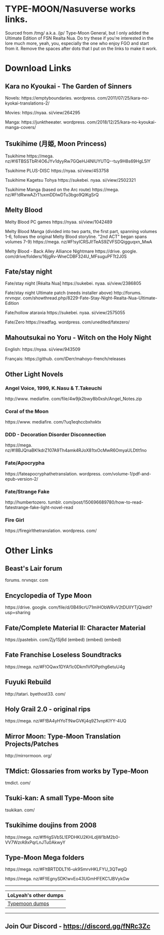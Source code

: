 # TYPE-MOON/Nasuverse works links.
Sourced from /tmg/ a.k.a. /jp/ Type-Moon General, but I only added the Ultimate Edition of FSN Realta Nua.
Do try these if you're interested in the lore much more, yeah, you, especially the one who enjoy FGO and start from it.
Remove the spaces after dots that I put on the links to make it work.

# Download Links
## Kara no Kyoukai - The Garden of Sinners

Novels: https://emptyboundaries. wordpress. com/2011/07/25/kara-no-kyokai-translations-2/

Movies: https://nyaa. si/view/264295

Manga: https://junktheeater. wordpress. com/2018/12/25/kara-no-kyoukai-manga-covers/

## Tsukihime (月姫, Moon Princess)
Tsukihime
https://mega. nz/#!6TBSSTbR!4O6JYv1dyyRw7GQeHJ4NIUYUTQ--tuy9H8s69HgL5lY

Tsukihime PLUS-DISC
https://nyaa. si/view/453758

Tsukihime Kagetsu Tohya
https://sukebei. nyaa. si/view/2502321

Tsukihime Manga (based on the Arc route)
https://mega. nz/#F!dRwwAZrT!uxmDDlwDTu3bgo9QIKgSrQ

## Melty Blood
Melty Blood PC games
https://nyaa. si/view/1042489

Melty Blood Manga (divided into two parts, the first part, spanning volumes 1-6, follows the original Melty Blood storyline. "2nd ACT" began spans volumes 7-9)
https://mega. nz/#F!syICRSJI!TeAS9ZVFSDQigguqxn_MwA

Melty Blood - Back Alley Alliance Nightmare
https://drive. google. com/drive/folders/16jgRv-WneCDBF324U_MFsuguPFTt2J0S

## Fate/stay night
Fate/stay night [Réalta Nua]
https://sukebei. nyaa. si/view/2386805

Fate/stay night Ultimate patch (needs installer above)
http://forums. nrvnqsr. com/showthread.php/8229-Fate-Stay-Night-Realta-Nua-Ultimate-Edition

Fate/hollow ataraxia
https://sukebei. nyaa. si/view/2575055

Fate/Zero
https://readfag. wordpress. com/unedited/fatezero/

## Mahoutsukai no Yoru - Witch on the Holy Night
English: https://nyaa. si/view/943509

Français: https://github. com/IDerr/mahoyo-french/releases

## Other Light Novels
### Angel Voice, 1999, K.Nasu & T.Takeuchi
http://www. mediafire. com/file/4w9jk2bwy8b0xsh/Angel_Notes.zip
### Coral of the Moon
https://www. mediafire. com/?uq1eqhccbxhxktx
### DDD - Decoration Disorder Disconnection
https://mega. nz/#!8BJQnaBK!kdrZ107A9Th4amk4RJoX81txOcMwR6OmyaULDtlt1no
### Fate/Apocrypha
https://fateapocryphathetranslation. wordpress. com/volume-1/pdf-and-epub-version-2/
### Fate/Strange Fake
http://humbertozero. tumblr. com/post/150696689780/how-to-read-fatestrange-fake-light-novel-read
### Fire Girl
https://firegirlthetranslation. wordpress. com/

# Other Links
## Beast's Lair forum
forums. nrvnqsr. com
## Encyclopedia of Type Moon
https://drive. google. com/file/d/0B49crU71miHObWRvV2tDUllYTjQ/edit?usp=sharing
## Fate/Complete Material II: Character Material
https://pastebin. com/Zjy1Sj6d (embed) (embed) (embed)
## Fate Franchise Loseless Soundtracks
https://mega. nz/#F!OQwx1DYA!1c0Dkm1VfOPpthg6etuU4g
## Fuyuki Rebuild
http://tatari. byethost33. com/
## Holy Grail 2.0 - original rips
https://mega. nz/#F!BA4yHYoT!NwGVKj4q9Z1vnpKlYY-4UQ
## Mirror Moon: Type-Moon Translation Projects/Patches
http://mirrormoon. org/
## TMdict: Glossaries from works by Type-Moon
tmdict. com/
## Tsuki-kan: A small Type-Moon site
tsukikan. com/
## Tsukihime doujins from 2008
https://mega. nz/#!fHgSVb5L!EPDHKU2KHLdjW1bM2b0-VV7WzrA9xPqrLnJTu0AkwyY
## Type-Moon Mega folders
https://mega. nz/#F!tBRTDDLT!6-uk9SmrvHKLFYU_3QTwgQ

https://mega. nz/#F!IEgnySDK!wvEo43UGmHFEKC1JBVykGw

---------------------------------------

| LoLyeah's other dumps |
| --------------------- |
| [Typemoon dumps](https://github.com/LoLyeah/dump/blob/master/typemoon.md) |

---------------------------------------

## Join Our Discord - https://discord.gg/fNRc3Zc
